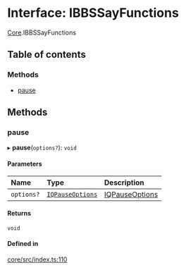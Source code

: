 # Interface: IBBSSayFunctions

[Core](../modules/Core.md).IBBSSayFunctions

## Table of contents

### Methods

- [pause](Core.IBBSSayFunctions.md#pause)

## Methods

### pause

▸ **pause**(`options?`): `void`

#### Parameters

| Name | Type | Description |
| :------ | :------ | :------ |
| `options?` | [`IQPauseOptions`](Core.IQPauseOptions.md) | [IQPauseOptions](Core.IQPauseOptions.md) |

#### Returns

`void`

#### Defined in

[core/src/index.ts:110](https://github.com/iniquitybbs/iniquity/blob/98451f1/packages/core/src/index.ts#L110)
